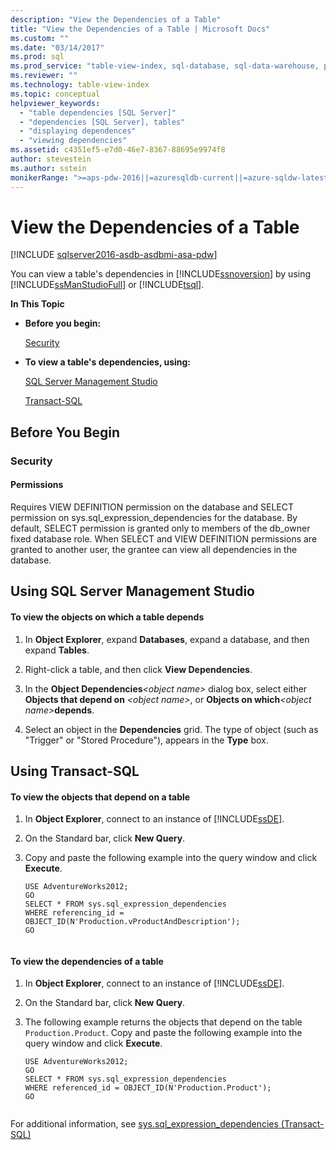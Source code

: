 ```yaml
---
description: "View the Dependencies of a Table"
title: "View the Dependencies of a Table | Microsoft Docs"
ms.custom: ""
ms.date: "03/14/2017"
ms.prod: sql
ms.prod_service: "table-view-index, sql-database, sql-data-warehouse, pdw"
ms.reviewer: ""
ms.technology: table-view-index
ms.topic: conceptual
helpviewer_keywords: 
  - "table dependencies [SQL Server]"
  - "dependencies [SQL Server], tables"
  - "displaying dependences"
  - "viewing dependencies"
ms.assetid: c4351ef5-e7d0-46e7-8367-88695e9974f8
author: stevestein
ms.author: sstein
monikerRange: ">=aps-pdw-2016||=azuresqldb-current||=azure-sqldw-latest||>=sql-server-2016||>=sql-server-linux-2017||=azuresqldb-mi-current"
---
```

# View the Dependencies of a Table
[!INCLUDE [sqlserver2016-asdb-asdbmi-asa-pdw](../../includes/applies-to-version/sqlserver2016-asdb-asdbmi-asa-pdw.md)]

  You can view a table's dependencies in [!INCLUDE[ssnoversion](../../includes/ssnoversion-md.md)] by using [!INCLUDE[ssManStudioFull](../../includes/ssmanstudiofull-md.md)] or [!INCLUDE[tsql](../../includes/tsql-md.md)].  
  
 **In This Topic**  
  
-   **Before you begin:**  
  
     [Security](#Security)  
  
-   **To view a table's dependencies, using:**  
  
     [SQL Server Management Studio](#SSMSProcedure)  
  
     [Transact-SQL](#TsqlProcedure)  
  
##  <a name="BeforeYouBegin"></a> Before You Begin  
  
###  <a name="Security"></a> Security  
  
####  <a name="Permissions"></a> Permissions  
 Requires VIEW DEFINITION permission on the database and SELECT permission on sys.sql_expression_dependencies for the database. By default, SELECT permission is granted only to members of the db_owner fixed database role. When SELECT and VIEW DEFINITION permissions are granted to another user, the grantee can view all dependencies in the database.  
  
##  <a name="SSMSProcedure"></a> Using SQL Server Management Studio  
  
#### To view the objects on which a table depends  
  
1.  In **Object Explorer**, expand **Databases**, expand a database, and then expand **Tables**.  
  
2.  Right-click a table, and then click **View Dependencies**.  
  
3.  In the **Object Dependencies**_\<object name\>_ dialog box, select either **Objects that depend on** _\<object name\>_, or **Objects on which**_\<object name\>_**depends**.  
  
4.  Select an object in the **Dependencies** grid. The type of object (such as "Trigger" or "Stored Procedure"), appears in the **Type** box.  
  
##  <a name="TsqlProcedure"></a> Using Transact-SQL  
  
#### To view the objects that depend on a table  
  
1.  In **Object Explorer**, connect to an instance of [!INCLUDE[ssDE](../../includes/ssde-md.md)].  
  
2.  On the Standard bar, click **New Query**.  
  
3.  Copy and paste the following example into the query window and click **Execute**.  
  
    ```  
    USE AdventureWorks2012;  
    GO  
    SELECT * FROM sys.sql_expression_dependencies  
    WHERE referencing_id = OBJECT_ID(N'Production.vProductAndDescription');   
    GO  
  
    ```  
  
#### To view the dependencies of a table  
  
1.  In **Object Explorer**, connect to an instance of [!INCLUDE[ssDE](../../includes/ssde-md.md)].  
  
2.  On the Standard bar, click **New Query**.  
  
3.  The following example returns the objects that depend on the table `Production.Product`. Copy and paste the following example into the query window and click **Execute**.  
  
    ```  
    USE AdventureWorks2012;   
    GO  
    SELECT * FROM sys.sql_expression_dependencies  
    WHERE referenced_id = OBJECT_ID(N'Production.Product');   
    GO  
  
    ```  
  
 For additional information, see [sys.sql_expression_dependencies &#40;Transact-SQL&#41;](../../relational-databases/system-catalog-views/sys-sql-expression-dependencies-transact-sql.md)  
  
  
